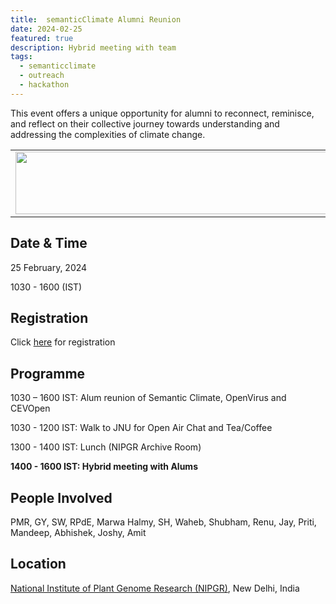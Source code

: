 ```yaml
---
title:  semanticClimate Alumni Reunion
date: 2024-02-25
featured: true
description: Hybrid meeting with team 
tags:
  - semanticclimate
  - outreach
  - hackathon
---
```


This event offers a unique opportunity for alumni to reconnect, reminisce, and reflect on their collective journey towards understanding and addressing the complexities of climate change. 

<table align="center">
  <tr>
    <td align="center">
      <img src='{{ "/static/img/sC_Reunion.png" | url }}' width="500" height="100">
    </td>
  </tr>
</table>

## Date & Time

25 February, 2024

1030 - 1600 (IST)

## Registration
Click [here](https://forms.gle/mqkgEfjs3yWw95NE9) for registration

## Programme

1030 – 1600 IST: 	Alum reunion of Semantic Climate, OpenVirus and CEVOpen

1030 - 1200 IST:  Walk to JNU for Open Air Chat and Tea/Coffee 

1300 - 1400 IST: 	Lunch (NIPGR Archive Room)

**1400 - 1600 IST:  Hybrid meeting with Alums**	

## People Involved
PMR, GY, SW, RPdE, Marwa Halmy, SH, Waheb, Shubham, Renu, Jay, Priti, Mandeep, Abhishek, Joshy, Amit  

## Location

[National Institute of Plant Genome Research (NIPGR)](https://nipgr.ac.in/home/home.php), New Delhi, India







